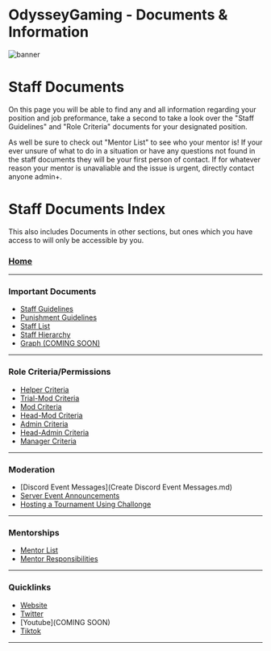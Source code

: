 # OdysseyGaming - Documents & Information 
![banner](https://user-images.githubusercontent.com/84603499/140682231-0c5ad6fd-2846-499a-8fc8-b0407e261d10.png)
# Staff Documents 


On this page you will be able to find any and all information regarding your position and job preformance, take a second to take a look over the "Staff Guidelines" and "Role Criteria" documents for your designated position. 

As well be sure to check out "Mentor List" to see who your mentor is! If your ever unsure of what to do in a situation or have any questions not found in the staff documents they will be your first person of contact. If for whatever reason your mentor is unavaliable and the issue is urgent, directly contact anyone admin+.

# Staff Documents Index

This also includes Documents in other sections, but ones which you have access to will only be accessible by you.

### [Home](home)
---
### Important Documents
- [Staff Guidelines](Staff-Guidelines)
- [Punishment Guidelines](Punishment-Guidelines)
- [Staff List](Staff-List)
- [Staff Hierarchy](Staff-Hierarchy)
- [Graph (COMING SOON)](https://graph.mc-odyssey.com/)
---
### Role Criteria/Permissions 
- [Helper Criteria](Helper-Criteria)
- [Trial-Mod Criteria](T-Mod-Criteria)
- [Mod Criteria](Mod-Criteria)
- [Head-Mod Criteria](Head-Mod-Criteria)
- [Admin Criteria](https://github.com/MrPazzo/OdysseyGaming/blob/main/Pages/Admin%20Criteria.md)
- [Head-Admin Criteria](Head-Admin-Criteria)
- [Manager Criteria](Manager-Criteria)
---
### Moderation
- [Discord Event Messages](Create Discord Event Messages.md)
- [Server Event Announcements](Server-Event-Announcments)
- [Hosting a Tournament Using Challonge](Hosting-a-Tournament-using-Challonge)
---
### Mentorships
- [Mentor List](Mentor-List)
- [Mentor Responsibilities](Mentor-Responsibilities) 
---
### Quicklinks
- [Website](https://mc-odyssey.store/)
- [Twitter](https://twitter.com/OdysseyNetworks)
- [Youtube](COMING SOON)
- [Tiktok](https://www.tiktok.com/@odysseynetwork)
---
